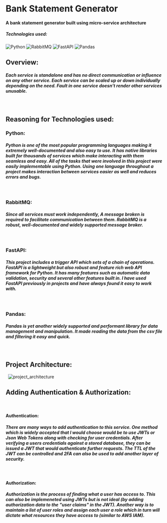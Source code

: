 # Bank Statement Generator

#### A bank statement generator built using micro-service architecture

##### Technologies used:
![Python](https://img.shields.io/badge/python-3670A0?style=for-the-badge&logo=python&logoColor=ffdd54) ![RabbitMQ](https://img.shields.io/badge/Rabbitmq-FF6600?style=for-the-badge&logo=rabbitmq&logoColor=white) ![FastAPI](https://img.shields.io/badge/FastAPI-005571?style=for-the-badge&logo=fastapi) ![Pandas](https://img.shields.io/badge/pandas-%23150458.svg?style=for-the-badge&logo=pandas&logoColor=white)
&nbsp;
## Overview:
##### Each service is standalone and has no direct communication or influence on any other service. Each service can be scaled up or down individually depending on the need. Fault in one service doesn't render other services unusable.
&nbsp;
&nbsp;
## Reasoning for Technologies used: 
### **Python**:
##### Python is one of the most popular programming languages making it extremely well-documented and also easy to use. It has native libraries built for thousands of services which make interacting with them seamless and easy. All of the tasks that were involved in this project were easily implementable using Python. Using one language throughout a project makes interaction between services easier as well and reduces errors and bugs.
&nbsp;
### **RabbitMQ**:
##### Since all services must work independently, A message broken is required to facilitate communication between them. RabbitMQ is a robust, well-documented and widely supported message broker.
&nbsp;
### **FastAPI**:
##### This project includes a trigger API which sets of a chain of operations. FastAPI is a lightweight but also robust and feature rich web API framework for Python. It has many features such as automatic data validation, security and several other features built in. I have used FastAPI previously in projects and have always found it easy to work with.
&nbsp;
### **Pandas**:
##### Pandas is yet another widely supported and performant library for data management and manipulation. It made reading the data from the csv file and filtering it easy and quick. 
&nbsp;
&nbsp;

## Project Architecture: 
&nbsp;
![project_architecture](https://i.imgur.com/u3N8eFa.png)


## Adding Authentication & Authorization:
&nbsp;
#### Authentication: 
##### There are many ways to add authentication to this service. One method which is widely accepted that I would choose would be to use JWTs or Json Web Tokens along with checking for user credentials. After verifying a users credentials against a stored database, they can be issued a JWT that would authenticate further requests. The TTL of the JWT can be controlled and 2FA can also be used to add another layer of security.
&nbsp;
#### Authorization:
##### Authorization is the process of finding what a user has access to. This can also be implemeneted using JWTs but is not ideal (by adding authorization data to the "user claims" in the JWT). Another way is to maintain a list of user roles and assign each user a role which in turn will dictate what resources they have access to (similar to AWS IAM).

 